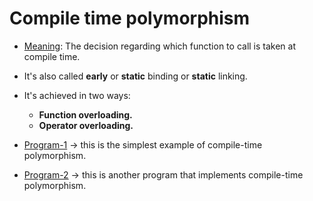 # Compile time polymorphism

* <ins>Meaning</ins>: The decision regarding which function to call is taken at compile time.
* It's also called **early** or **static** binding or **static** linking.
* It's achieved in two ways:
	* **Function overloading.**
	* **Operator overloading.**

* [Program-1](https://github.com/C0DER11101/CPP/blob/quickCPP/PointersVirtualFunctionsAndPolymorphism/Polymorphism/Programs/main1.cpp) $\rightarrow$ this is the simplest example of compile-time polymorphism.
* [Program-2](https://github.com/C0DER11101/CPP/blob/quickCPP/PointersVirtualFunctionsAndPolymorphism/Polymorphism/Programs/main2.cpp) $\rightarrow$ this is another program that implements compile-time polymorphism.
